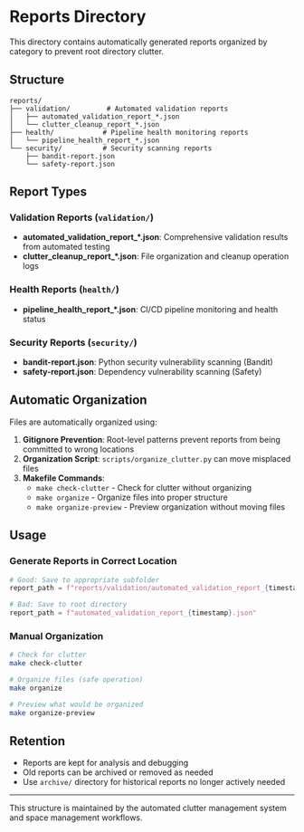 # Reports Directory

This directory contains automatically generated reports organized by category to prevent root directory clutter.

## Structure

```
reports/
├── validation/         # Automated validation reports
│   ├── automated_validation_report_*.json
│   └── clutter_cleanup_report_*.json
├── health/            # Pipeline health monitoring reports  
│   └── pipeline_health_report_*.json
└── security/          # Security scanning reports
    ├── bandit-report.json
    └── safety-report.json
```

## Report Types

### Validation Reports (`validation/`)
- **automated_validation_report_*.json**: Comprehensive validation results from automated testing
- **clutter_cleanup_report_*.json**: File organization and cleanup operation logs

### Health Reports (`health/`)
- **pipeline_health_report_*.json**: CI/CD pipeline monitoring and health status

### Security Reports (`security/`)
- **bandit-report.json**: Python security vulnerability scanning (Bandit)
- **safety-report.json**: Dependency vulnerability scanning (Safety)

## Automatic Organization

Files are automatically organized using:

1. **Gitignore Prevention**: Root-level patterns prevent reports from being committed to wrong locations
2. **Organization Script**: `scripts/organize_clutter.py` can move misplaced files
3. **Makefile Commands**:
   - `make check-clutter` - Check for clutter without organizing
   - `make organize` - Organize files into proper structure
   - `make organize-preview` - Preview organization without moving files

## Usage

### Generate Reports in Correct Location
```python
# Good: Save to appropriate subfolder
report_path = f"reports/validation/automated_validation_report_{timestamp}.json"

# Bad: Save to root directory  
report_path = f"automated_validation_report_{timestamp}.json"
```

### Manual Organization
```bash
# Check for clutter
make check-clutter

# Organize files (safe operation)
make organize

# Preview what would be organized
make organize-preview
```

## Retention

- Reports are kept for analysis and debugging
- Old reports can be archived or removed as needed
- Use `archive/` directory for historical reports no longer actively needed

---

This structure is maintained by the automated clutter management system and space management workflows.